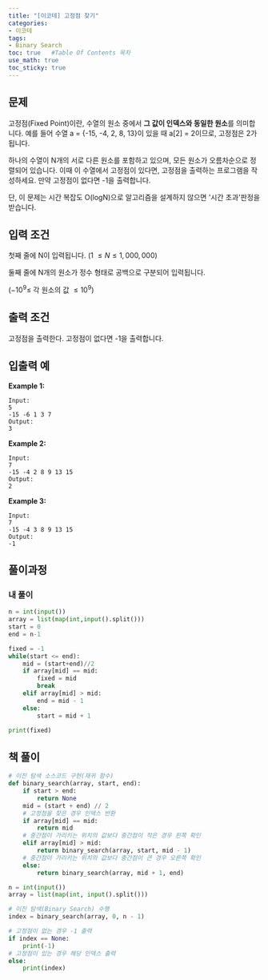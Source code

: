 ```yaml
---
title: "[이코테] 고정점 찾기"
categories: 
- 이코테
tags:
- Binary Search
toc: true   #Table Of Contents 목차 
use_math: true
toc_sticky: true
---
```


## 문제

고정점(Fixed Point)이란, 수열의 원소 중에서 **그 값이 인덱스와 동일한 원소**를 의미합니다. 예를 들어 수열 a = {-15, -4, 2, 8, 13}이 있을 때 a[2] = 2이므로, 고정점은 2가 됩니다.

하나의 수열이 N개의 서로 다른 원소를 포함하고 있으며, 모든 원소가 오름차순으로 정렬되어 있습니다. 이때 이 수열에서 고정점이 있다면, 고정점을 출력하는 프로그램을 작성하세요. 만약 고정점이 없다면 -1을 출력합니다.

단, 이 문제는 시간 복잡도 O(logN)으로 알고리즘을 설계하지 않으면 '시간 초과'판정을 받습니다.

## 입력 조건

첫째 줄에 N이 입력됩니다. (1 $\leq N \leq 1,000,000$)

둘째 줄에 N개의 원소가 정수 형태로 공백으로 구분되어 입력됩니다.

($-{10}^9 \leq$ 각 원소의 값 $\leq 10^9$)

## 출력 조건

고정점을 출력한다. 고정점이 없다면 -1을 출력합니다.

## 입출력 예

**Example 1:**

```
Input: 
5
-15 -6 1 3 7
Output: 
3
```

**Example 2:**

```
Input:
7
-15 -4 2 8 9 13 15
Output:
2
```

**Example 3:**

```
Input:
7
-15 -4 3 8 9 13 15
Output:
-1
```

## 풀이과정

### 내 풀이

```python
n = int(input())
array = list(map(int,input().split()))
start = 0
end = n-1

fixed = -1
while(start <= end):
    mid = (start+end)//2
    if array[mid] == mid:
        fixed = mid
        break
    elif array[mid] > mid:
        end = mid - 1
    else:
        start = mid + 1

print(fixed)
```

## 책 풀이

```python
# 이진 탐색 소스코드 구현(재귀 함수)
def binary_search(array, start, end):
    if start > end:
        return None
    mid = (start + end) // 2
    # 고정점을 찾은 경우 인덱스 반환
    if array[mid] == mid:
        return mid
    # 중간점이 가리키는 위치의 값보다 중간점이 작은 경우 왼쪽 확인
    elif array[mid] > mid:
        return binary_search(array, start, mid - 1)
    # 중간점이 가리키는 위치의 값보다 중간점이 큰 경우 오른쪽 확인
    else:
        return binary_search(array, mid + 1, end)

n = int(input())
array = list(map(int, input().split()))

# 이진 탐색(Binary Search) 수행
index = binary_search(array, 0, n - 1)

# 고정점이 없는 경우 -1 출력
if index == None:
    print(-1)
# 고정점이 있는 경우 해당 인덱스 출력
else:
    print(index)
```

